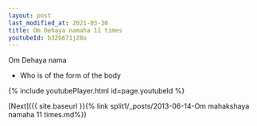 ```yaml
---
layout: post
last_modified_at: 2021-03-30
title: Om Dehaya namaha 11 times
youtubeId: b3ZG671j28o
---
```

 
 
Om Dehaya nama 
 
 -  Who is of the form of the body 
 
  
 
  
 
 
 
 
 
 


{% include youtubePlayer.html id=page.youtubeId %}
 
[Next]({{ site.baseurl }}{% link  split1/_posts/2013-06-14-Om mahakshaya namaha 11 times.md%})
 
